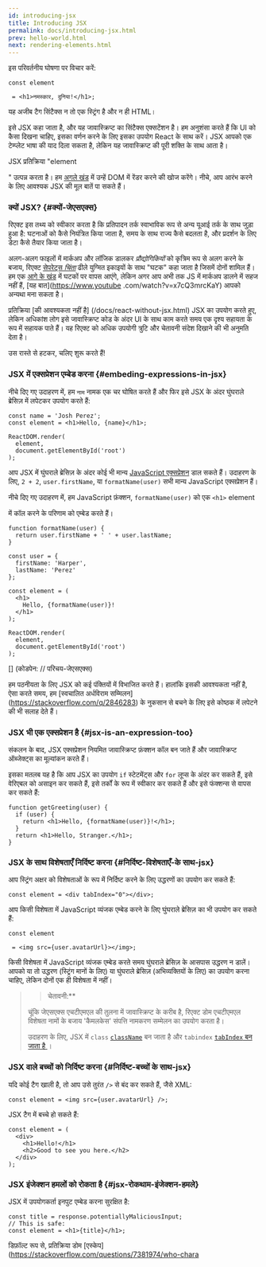 ```yaml
---
id: introducing-jsx
title: Introducing JSX
permalink: docs/introducing-jsx.html
prev: hello-world.html
next: rendering-elements.html
---
```


इस परिवर्तनीय घोषणा पर विचार करें:

```जेएस
const element

 = <h1>नमस्कार, दुनिया!</h1>;
```

यह अजीब टैग सिंटैक्स न तो एक स्ट्रिंग है और न ही HTML।

इसे JSX कहा जाता है, और यह जावास्क्रिप्ट का सिंटैक्स एक्सटेंशन है। हम अनुशंसा करते हैं कि UI को कैसा दिखना चाहिए, इसका वर्णन करने के लिए इसका उपयोग React के साथ करें। JSX आपको एक टेम्प्लेट भाषा की याद दिला सकता है, लेकिन यह जावास्क्रिप्ट की पूरी शक्ति के साथ आता है।

JSX प्रतिक्रिया "element

" उत्पन्न करता है। हम [अगले खंड](/docs/rendering-elements.html) में उन्हें DOM में रेंडर करने की खोज करेंगे। नीचे, आप आरंभ करने के लिए आवश्यक JSX की मूल बातें पा सकते हैं।

### क्यों JSX? {#क्यों-जेएसएक्स}

रिएक्ट इस तथ्य को स्वीकार करता है कि प्रतिपादन तर्क स्वाभाविक रूप से अन्य यूआई तर्क के साथ जुड़ा हुआ है: घटनाओं को कैसे नियंत्रित किया जाता है, समय के साथ राज्य कैसे बदलता है, और प्रदर्शन के लिए डेटा कैसे तैयार किया जाता है।

अलग-अलग फाइलों में मार्कअप और लॉजिक डालकर *प्रौद्योगिकियों* को कृत्रिम रूप से अलग करने के बजाय, रिएक्ट [सेपरेट्स *चिंता*](https://en.wikipedia.org/wiki/Separation_of_concerns) ढीले युग्मित इकाइयों के साथ "घटक" कहा जाता है जिसमें दोनों शामिल हैं। हम एक [आगे के खंड](/docs/components-and-props.html) में घटकों पर वापस आएंगे, लेकिन अगर आप अभी तक JS में मार्कअप डालने में सहज नहीं हैं, [यह बात](https://www.youtube .com/watch?v=x7cQ3mrcKaY) आपको अन्यथा मना सकता है।

प्रतिक्रिया [की आवश्यकता नहीं है] (/docs/react-without-jsx.html) JSX का उपयोग करते हुए, लेकिन अधिकांश लोग इसे जावास्क्रिप्ट कोड के अंदर UI के साथ काम करते समय एक दृश्य सहायता के रूप में सहायक पाते हैं। यह रिएक्ट को अधिक उपयोगी त्रुटि और चेतावनी संदेश दिखाने की भी अनुमति देता है।

उस रास्ते से हटकर, चलिए शुरू करते हैं!

### JSX में एक्सप्रेशन एम्बेड करना {#embeding-expressions-in-jsx}

नीचे दिए गए उदाहरण में, हम `नाम` नामक एक चर घोषित करते हैं और फिर इसे JSX के अंदर घुंघराले ब्रेसिज़ में लपेटकर उपयोग करते हैं:

```जेएस{1,2}
const name = 'Josh Perez';
const element = <h1>Hello, {name}</h1>;

ReactDOM.render(
  element,
  document.getElementById('root')
);
```

आप JSX में घुंघराले ब्रेसिज़ के अंदर कोई भी मान्य [JavaScript एक्सप्रेशन](https://developer.mozilla.org/en-US/docs/Web/JavaScript/Guide/Expressions_and_Operators#Expressions) डाल सकते हैं। उदाहरण के लिए, `2 + 2`, `user.firstName`, या `formatName(user)` सभी मान्य JavaScript एक्सप्रेशन हैं।

नीचे दिए गए उदाहरण में, हम JavaScript फ़ंक्शन, `formatName(user)` को एक `<h1>` element

 में कॉल करने के परिणाम को एम्बेड करते हैं।

```जेएस{12}
function formatName(user) {
  return user.firstName + ' ' + user.lastName;
}

const user = {
  firstName: 'Harper',
  lastName: 'Perez'
};

const element = (
  <h1>
    Hello, {formatName(user)}!
  </h1>
);

ReactDOM.render(
  element,
  document.getElementById('root')
);
```

[] (कोडपेन: // परिचय-जेएसएक्स)

हम पठनीयता के लिए JSX को कई पंक्तियों में विभाजित करते हैं। हालांकि इसकी आवश्यकता नहीं है, ऐसा करते समय, हम [स्वचालित अर्धविराम सम्मिलन] (https://stackoverflow.com/q/2846283) के नुकसान से बचने के लिए इसे कोष्ठक में लपेटने की भी सलाह देते हैं।

### JSX भी एक एक्सप्रेशन है {#jsx-is-an-expression-too}

संकलन के बाद, JSX एक्सप्रेशन नियमित जावास्क्रिप्ट फ़ंक्शन कॉल बन जाते हैं और जावास्क्रिप्ट ऑब्जेक्ट्स का मूल्यांकन करते हैं।

इसका मतलब यह है कि आप JSX का उपयोग `if` स्टेटमेंट्स और `for` लूप्स के अंदर कर सकते हैं, इसे वेरिएबल को असाइन कर सकते हैं, इसे तर्कों के रूप में स्वीकार कर सकते हैं और इसे फंक्शन्स से वापस कर सकते हैं:

```जेएस{3,5}
function getGreeting(user) {
  if (user) {
    return <h1>Hello, {formatName(user)}!</h1>;
  }
  return <h1>Hello, Stranger.</h1>;
}

```

### JSX के साथ विशेषताएँ निर्दिष्ट करना {#निर्दिष्ट-विशेषताएँ-के साथ-jsx}

आप स्ट्रिंग अक्षर को विशेषताओं के रूप में निर्दिष्ट करने के लिए उद्धरणों का उपयोग कर सकते हैं:

```जेएस
const element = <div tabIndex="0"></div>;
```

आप किसी विशेषता में JavaScript व्यंजक एम्बेड करने के लिए घुंघराले ब्रेसिज़ का भी उपयोग कर सकते हैं:

```जेएस
const element

 = <img src={user.avatarUrl}></img>;
```

किसी विशेषता में JavaScript व्यंजक एम्बेड करते समय घुंघराले ब्रेसिज़ के आसपास उद्धरण न डालें। आपको या तो उद्धरण (स्ट्रिंग मानों के लिए) या घुंघराले ब्रेसिज़ (अभिव्यक्तियों के लिए) का उपयोग करना चाहिए, लेकिन दोनों एक ही विशेषता में नहीं।

>> चेतावनी:**
>
>चूंकि जेएसएक्स एचटीएमएल की तुलना में जावास्क्रिप्ट के करीब है, रिएक्ट डोम एचटीएमएल विशेषता नामों के बजाय 'कैमलकेस' संपत्ति नामकरण सम्मेलन का उपयोग करता है।
>
>उदाहरण के लिए, JSX में `class` [`className`](https://developer.mozilla.org/en-US/docs/Web/API/Element/className) बन जाता है और `tabindex` [`tabIndex` बन जाता है ](https://developer.mozilla.org/en-US/docs/Web/API/HTMLElement/tabIndex)।

### JSX वाले बच्चों को निर्दिष्ट करना {#निर्दिष्ट-बच्चों के साथ-jsx}

यदि कोई टैग खाली है, तो आप उसे तुरंत `/>` से बंद कर सकते हैं, जैसे XML:

```जेएस
const element = <img src={user.avatarUrl} />;
```

JSX टैग में बच्चे हो सकते हैं:

```जेएस
const element = (
  <div>
    <h1>Hello!</h1>
    <h2>Good to see you here.</h2>
  </div>
);
```

### JSX इंजेक्शन हमलों को रोकता है {#jsx-रोकथाम-इंजेक्शन-हमले}

JSX में उपयोगकर्ता इनपुट एम्बेड करना सुरक्षित है:

```जेएस
const title = response.potentiallyMaliciousInput;
// This is safe:
const element = <h1>{title}</h1>;
```

डिफ़ॉल्ट रूप से, प्रतिक्रिया डोम [एस्केप](https://stackoverflow.com/questions/7381974/who-chara
